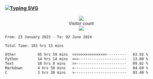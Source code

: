 ### <a href="https://git.io/typing-svg"><img src="https://readme-typing-svg.herokuapp.com?font=Fira+Code&pause=1000&width=435&lines=+Hi+%F0%9F%91%8B+There+is+Chenghow" alt="Typing SVG" /></a>
<p align="center"> 
  <img src="https://github-readme-stats.vercel.app/api?username=chenghow&show_icons=true"><br>
  Visitor count<br>
  <img src="https://profile-counter.glitch.me/chenghow/count.svg">
</p>

<!--START_SECTION:waka-->

```txt
From: 23 January 2023 - To: 02 June 2024

Total Time: 103 hrs 13 mins

Other          65 hrs 59 mins  >>>>>>>>>>>>>>>>---------   63.93 %
Python         14 hrs 14 mins  >>>----------------------   13.80 %
Text           10 hrs 8 mins   >>-----------------------   09.82 %
Markdown       4 hrs 50 mins   >------------------------   04.69 %
C              3 hrs 30 mins   >------------------------   03.40 %
```

<!--END_SECTION:waka-->
